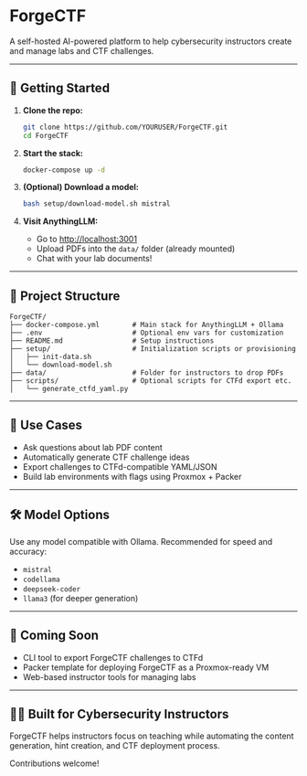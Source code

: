 # ForgeCTF

A self-hosted AI-powered platform to help cybersecurity instructors create and manage labs and CTF challenges.

---

## 🚀 Getting Started

1. **Clone the repo:**

   ```bash
   git clone https://github.com/YOURUSER/ForgeCTF.git
   cd ForgeCTF
   ```

2. **Start the stack:**

   ```bash
   docker-compose up -d
   ```

3. **(Optional) Download a model:**

   ```bash
   bash setup/download-model.sh mistral
   ```

4. **Visit AnythingLLM:**

   - Go to [http://localhost:3001](http://localhost:3001)
   - Upload PDFs into the `data/` folder (already mounted)
   - Chat with your lab documents!

---

## 📁 Project Structure

```
ForgeCTF/
├── docker-compose.yml        # Main stack for AnythingLLM + Ollama
├── .env                      # Optional env vars for customization
├── README.md                 # Setup instructions
├── setup/                    # Initialization scripts or provisioning
│   ├── init-data.sh
│   └── download-model.sh
├── data/                     # Folder for instructors to drop PDFs
├── scripts/                  # Optional scripts for CTFd export etc.
│   └── generate_ctfd_yaml.py
```

---

## 🧠 Use Cases

- Ask questions about lab PDF content
- Automatically generate CTF challenge ideas
- Export challenges to CTFd-compatible YAML/JSON
- Build lab environments with flags using Proxmox + Packer

---

## 🛠 Model Options

Use any model compatible with Ollama. Recommended for speed and accuracy:
- `mistral`
- `codellama`
- `deepseek-coder`
- `llama3` (for deeper generation)

---

## 🧰 Coming Soon

- CLI tool to export ForgeCTF challenges to CTFd
- Packer template for deploying ForgeCTF as a Proxmox-ready VM
- Web-based instructor tools for managing labs

---

## 👨‍🏫 Built for Cybersecurity Instructors

ForgeCTF helps instructors focus on teaching while automating the content generation, hint creation, and CTF deployment process.

Contributions welcome!
